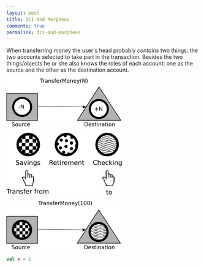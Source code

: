 ```yaml
---
layout: post
title: DCI And Morpheus
comments: true
permalink: dci-and-morpheus
---
```


When transferring money the user's head probably *contains* two things: the two accounts selected to take part in the transaction. Besides the two things/objects he or she also knows the roles of each account: one as the source and the other as the destination account.

![Transfer Money Use-Case](https://raw.githubusercontent.com/zslajchrt/morpheus/master/src/main/doc/pict/dci-transfer-money-1.png "Transfer Money Use-Case")

![Bank Accounts](https://raw.githubusercontent.com/zslajchrt/morpheus/master/src/main/doc/pict/dci-transfer-money-2.png "Bank Accounts")

![Money Transfer](https://raw.githubusercontent.com/zslajchrt/morpheus/master/src/main/doc/pict/dci-transfer-money-3.png "Money Transfer")

```scala
val x = 1
```
